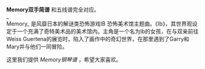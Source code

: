 

**Memory双手简谱** 和五线谱完全对应。  
_  
Memory_ 是风靡日本的解谜类恐怖游戏IB
恐怖美术馆主题曲。《Ib》，其世界观设定于一个充满了奇特美术品的美术馆内。主角是一个名为Ib的女孩，在与双亲前往Weiss
Guertena的展览时，陷入了画作中的奇幻世界，在那里遇到了Garry和Mary并与他们一同冒险。  
  
这里我们提供 _Memory钢琴谱_ ，希望大家喜欢。

